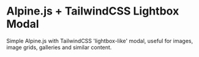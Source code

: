 # Alpine.js + TailwindCSS Lightbox Modal

Simple Alpine.js with TailwindCSS 'lightbox-like' modal, useful for images, image grids, galleries and similar content.
